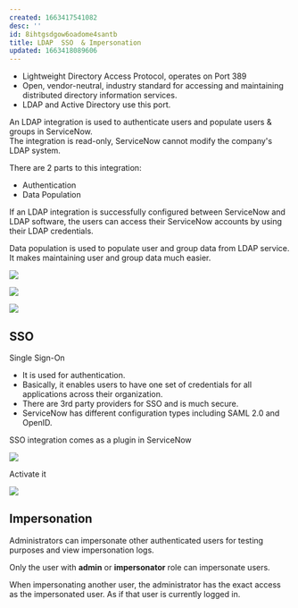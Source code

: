 ```yaml
---
created: 1663417541082
desc: ''
id: 8ihtgsdgow6oadome4santb
title: LDAP  SSO  & Impersonation
updated: 1663418089606
---
```

   
   
   
- Lightweight Directory Access Protocol, operates on Port 389   
- Open, vendor-neutral, industry standard for accessing and maintaining distributed directory information services.   
- LDAP and Active Directory use this port.
   
   
An LDAP integration is used to authenticate users and populate users & groups in ServiceNow.   
The integration is read-only, ServiceNow cannot modify the company's LDAP system.   
   
There are 2 parts to this integration:   
   
   
- Authentication   
- Data Population   
   
If an LDAP integration is successfully configured between ServiceNow and LDAP software, the users can access their ServiceNow accounts by using their LDAP credentials.   
   
Data population is used to populate user and group data from LDAP service. It makes maintaining user and group data much easier.   
   
![](https://res.cloudinary.com/zubayr/image/upload/v1663419791/wiki/et9mnwuee8bs7d5fayur.png)   
   
![](https://res.cloudinary.com/zubayr/image/upload/v1663419822/wiki/ej2zgsqc21bliun5kvmn.png)   
   
![](https://res.cloudinary.com/zubayr/image/upload/v1663419833/wiki/jkehz9zyag9op7tnnxyl.png)   
   
   
## SSO   
   
Single Sign-On   
   
   
- It is used for authentication.   
- Basically, it enables users to have one set of credentials for all applications across their organization.   
- There are 3rd party providers for SSO and is much secure.   
- ServiceNow has different configuration types including SAML 2.0 and OpenID.   
   
SSO integration comes as a plugin in ServiceNow    
   
![](https://res.cloudinary.com/zubayr/image/upload/v1663420005/wiki/omit4jbtqdyh6ztzu8jj.png)   
   
Activate it   
   
![](https://res.cloudinary.com/zubayr/image/upload/v1663420083/wiki/a92bmcls9cryfncksspr.png)   
   
   
## Impersonation   
   
Administrators can impersonate other authenticated users for testing purposes and view impersonation logs.   
   
Only the user with **admin** or **impersonator** role can impersonate users.   
   
When impersonating another user, the administrator has the exact access as the impersonated user. As if that user is currently logged in.